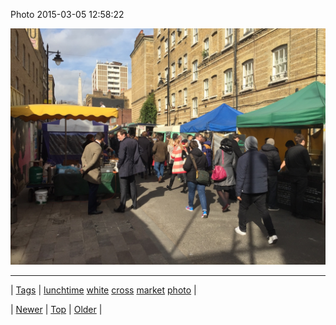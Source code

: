 <!--
title: Photo 2015-03-05 12
date: 2020-06-28T15:27:00.071Z
tags: lunchtime, white, cross, market, photo
-->


Photo 2015-03-05 12:58:22

![](112780370202-0.jpg)

<!--BOTTOM-POST-NAVIGATION-->
---

| [Tags](tags.md) | [lunchtime](tag-lunchtime.md) [white](tag-white.md) [cross](tag-cross.md) [market](tag-market.md) [photo](tag-photo.md) |

| [Newer](112731739222.md) | [Top](index.md) | [Older](112804255209.md) |